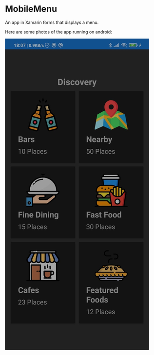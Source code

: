 # MobileMenu
An app in Xamarin forms that displays a menu.

Here are some photos of the app running on android:


![alt text](https://github.com/AlejandroOgando/MobileMenu/blob/main/photo-testing/menu-testing1.jpeg)
